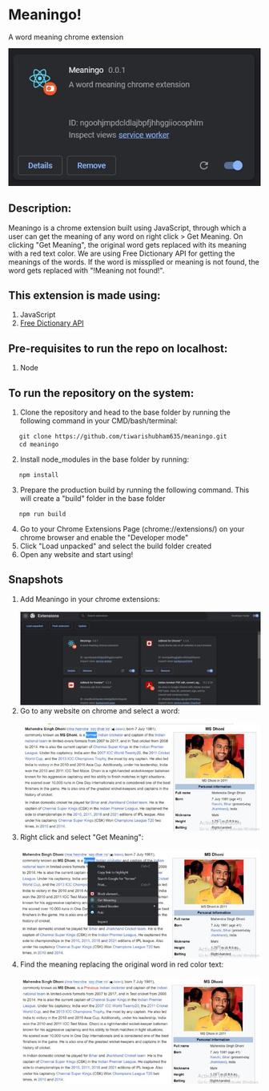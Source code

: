 # Meaningo!

A word meaning chrome extension

![Screenshot](Snapshots/cover.jpg)

 ## Description:
 Meaningo is a chrome extension built using JavaScript, through which a user can get the meaning of any word on right click > Get Meaning. On clicking "Get Meaning", the original word gets replaced with its meaning with a red text color. We are using Free Dictionary API for getting the meanings of the words. If the word is missplled or meaning is not found, the word gets replaced with "!Meaning not found!".

 ## This extension is made using:
1. JavaScript
2. [Free Dictionary API](https://dictionaryapi.dev/)

 ## Pre-requisites to run the repo on localhost:
   1. Node
 
 ## To run the repository on the system:
   1. Clone the repository and head to the base folder by running the following command in your CMD/bash/terminal: 
   ```
      git clone https://github.com/tiwarishubham635/meaningo.git
      cd meaningo
   ```
   2. Install node_modules in the base folder by running:
   ```
      npm install
   ```
   3. Prepare the production build by running the following command. This will create a "build" folder in the base folder
   ```
      npm run build
   ```
   4. Go to your Chrome Extensions Page (chrome://extensions/) on your chrome browser and enable the "Developer mode"
   5. Click "Load unpacked" and select the build folder created
   6. Open any website and start using!


 ## Snapshots
 1. Add Meaningo in your chrome extensions: <br/><br/>
    ![Screenshot](Snapshots/extensionPage.jpg)
 3. Go to any website on chrome and select a word: <br/><br/>
    ![Screenshot](Snapshots/selectedText.jpg)
 4. Right click and select "Get Meaning": <br/><br/>
    ![Screenshot](Snapshots/contextMenu.jpg)
 5. Find the meaning replacing the original word in red color text: <br/><br/>
    ![Screenshot](Snapshots/replaced.png)
